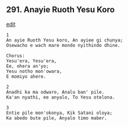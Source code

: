 
## 291.  Anayie Ruoth Yesu Koro
[edit](https://docs.google.com/document/d/1TiKkoLl0WS3%2DLxW6nwJqlNAqMZurSfL9/edit?mode=html)



    1
    An ayie Ruoth Yesu koro, An ayiee gi chunya;
    Osewacho e wach mare mondo nyithindo dhine.

    Chorus:
    Yesu'era, Yesu'era,
    Ee, ohera an'yo;
    Yesu notho mon'owara,
    E momiyo ahere.

    2
    Anadhi ka ma odwaro, Analu ban' pile.
    Ka'an nyathi, ee anyalo, To Yesu otelona.

    3
    Entie pile mon'okonya, Kik Satani oloya;
    Ka abedo bute pile, Anyalo timo maber.

